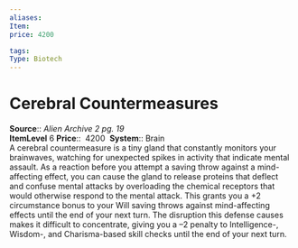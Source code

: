 ```yaml
---
aliases: 
Item:
price: 4200

tags: 
Type: Biotech
---
```


# Cerebral Countermeasures

**Source**:: _Alien Archive 2 pg. 19_  
**ItemLevel** 6
**Price**::  4200 
**System**:: Brain  
A cerebral countermeasure is a tiny gland that constantly monitors your brainwaves, watching for unexpected spikes in activity that indicate mental assault. As a reaction before you attempt a saving throw against a mind-affecting effect, you can cause the gland to release proteins that deflect and confuse mental attacks by overloading the chemical receptors that would otherwise respond to the mental attack. This grants you a +2 circumstance bonus to your Will saving throws against mind-affecting effects until the end of your next turn. The disruption this defense causes makes it difficult to concentrate, giving you a –2 penalty to Intelligence-, Wisdom-, and Charisma-based skill checks until the end of your next turn.

